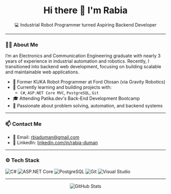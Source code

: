 <h1 align="center">Hi there 👋 I'm Rabia</h1>

<p align="center">
  💻 Industrial Robot Programmer turned Aspiring Backend Developer    
</p>

---

### 👩‍💻 About Me

I’m an Electronics and Communication Engineering graduate with nearly 3 years of experience in industrial automation and robotics. Recently, I transitioned into backend web development, focusing on building scalable and maintainable web applications.

- 🔧 Former KUKA Robot Programmer at Ford Otosan (via Gravity Robotics)  
- 🌱 Currently learning and building projects with:
  - `C#`, `ASP.NET Core MVC`, `PostgreSQL`, `Git`  
- 🎓 Attending Patika.dev's Back-End Development Bootcamp  
- 🧠 Passionate about problem solving, automation, and backend systems  

---

### 📫 Contact Me

- 📧 Email: rbiaduman@gmail.com  
- 💼 LinkedIn: [linkedin.com/in/rabia-duman](https://linkedin.com/in/rabia-duman)  

---


### ⚙️ Tech Stack

<p>
  <img src="https://img.shields.io/badge/-C%23-239120?style=flat-square&logo=c-sharp&logoColor=white" alt="C#" />
  <img src="https://img.shields.io/badge/-ASP.NET%20Core-512BD4?style=flat-square&logo=dotnet&logoColor=white" alt="ASP.NET Core" />
  <img src="https://img.shields.io/badge/-PostgreSQL-336791?style=flat-square&logo=postgresql&logoColor=white" alt="PostgreSQL" />
  <img src="https://img.shields.io/badge/-Git-F05032?style=flat-square&logo=git&logoColor=white" alt="Git" />
  <img src="https://img.shields.io/badge/-Visual%20Studio-5C2D91?style=flat-square&logo=visual-studio&logoColor=white" alt="Visual Studio" />
</p>

---

<!-- Optional GitHub Stats Section -->
<p align="center">
  <img src="https://github-readme-stats.vercel.app/api?username=rabiaduman&show_icons=true&theme=default" alt="GitHub Stats" />
</p>
